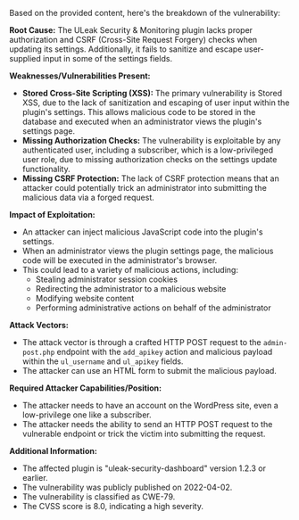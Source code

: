 Based on the provided content, here's the breakdown of the vulnerability:

**Root Cause:**
The ULeak Security & Monitoring plugin lacks proper authorization and CSRF (Cross-Site Request Forgery) checks when updating its settings. Additionally, it fails to sanitize and escape user-supplied input in some of the settings fields.

**Weaknesses/Vulnerabilities Present:**
- **Stored Cross-Site Scripting (XSS):** The primary vulnerability is Stored XSS, due to the lack of sanitization and escaping of user input within the plugin's settings. This allows malicious code to be stored in the database and executed when an administrator views the plugin's settings page.
- **Missing Authorization Checks:** The vulnerability is exploitable by any authenticated user, including a subscriber, which is a low-privileged user role, due to missing authorization checks on the settings update functionality.
- **Missing CSRF Protection:** The lack of CSRF protection means that an attacker could potentially trick an administrator into submitting the malicious data via a forged request.

**Impact of Exploitation:**
- An attacker can inject malicious JavaScript code into the plugin's settings.
- When an administrator views the plugin settings page, the malicious code will be executed in the administrator's browser.
- This could lead to a variety of malicious actions, including:
    - Stealing administrator session cookies
    - Redirecting the administrator to a malicious website
    - Modifying website content
    - Performing administrative actions on behalf of the administrator

**Attack Vectors:**
- The attack vector is through a crafted HTTP POST request to the `admin-post.php` endpoint with the `add_apikey` action and malicious payload within the `ul_username` and `ul_apikey` fields.
- The attacker can use an HTML form to submit the malicious payload.

**Required Attacker Capabilities/Position:**
- The attacker needs to have an account on the WordPress site, even a low-privilege one like a subscriber.
- The attacker needs the ability to send an HTTP POST request to the vulnerable endpoint or trick the victim into submitting the request.

**Additional Information:**
- The affected plugin is "uleak-security-dashboard" version 1.2.3 or earlier.
- The vulnerability was publicly published on 2022-04-02.
- The vulnerability is classified as CWE-79.
- The CVSS score is 8.0, indicating a high severity.